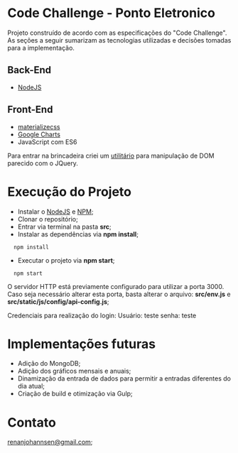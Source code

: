 # Code Challenge - Ponto Eletronico

Projeto construído de acordo com as especificações do "Code Challenge". 
As seções a seguir sumarizam as tecnologias utilizadas e decisões tomadas para a implementação.

## Back-End
- [NodeJS](https://nodejs.org/en/)

## Front-End
- [materializecss](http://materializecss.com/)
- [Google Charts](https://developers.google.com/chart/)
- JavaScript com ES6 

Para entrar na brincadeira criei um [utilitário](./src/static/js/libs/my-util-jquery-style.js) para manipulação de DOM parecido com o JQuery.

# Execução do Projeto

- Instalar o [NodeJS](https://nodejs.org/en/) e [NPM](https://www.npmjs.com/);
- Clonar o repositório;
- Entrar via terminal na pasta **src**;
- Instalar as dependências via **npm install**;
```shell
  npm install
```
- Executar o projeto via **npm start**;
```shell
  npm start
```

O servidor HTTP está previamente configurado para utilizar a porta 3000. Caso seja necessário alterar esta porta, basta alterar o arquivo: **src/env.js** e **src/static/js/config/api-config.js**;

Credenciais para realização do login:
Usuário: teste
senha: teste

# Implementações futuras
- Adição do MongoDB;
- Adição dos gráficos mensais e anuais;
- Dinamização da entrada de dados para permitir a entradas diferentes do dia atual;
- Criação de build e otimização via Gulp;
 
# Contato

renanjohannsen@gmail.com;

